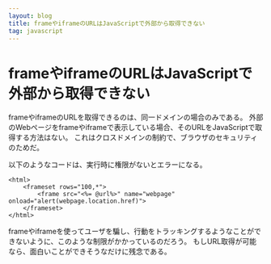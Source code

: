 ```yaml
---
layout: blog
title: frameやiframeのURLはJavaScriptで外部から取得できない
tag: javascript
---
```


# frameやiframeのURLはJavaScriptで外部から取得できない

frameやiframeのURLを取得できるのは、同一ドメインの場合のみである。
外部のWebページをframeやiframeで表示している場合、そのURLをJavaScriptで取得する方法はない。
これはクロスドメインの制約で、ブラウザのセキュリティのためだ。

以下のようなコードは、実行時に権限がないとエラーになる。

~~~~
<html>
	<frameset rows="100,*">
		<frame src="<%= @url%>" name="webpage" onload="alert(webpage.location.href)">
	</frameset>
</html>
~~~~

frameやiframeを使ってユーザを騙し、行動をトラッキングするようなことができないように、このような制限がかかっているのだろう。
もしURL取得が可能なら、面白いことができそうなだけに残念である。
